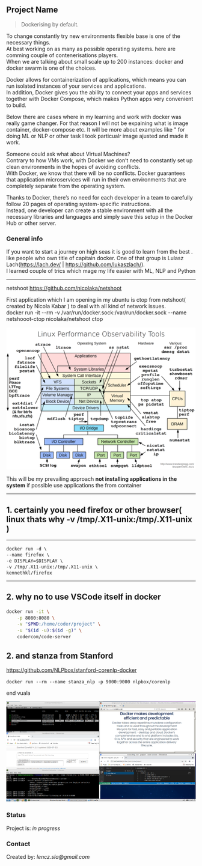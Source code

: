## Project Name
> <p>Dockerising by default.<br>
To change constantly try new environments flexible base is one of the necessary things.<br>
At best  working on as many as possible operating systems. here are comming couple of contenerisations players.<br>
When we are talking about small scale up to 200 instances: docker and docker swarm is one of the choices. <br>
 
Docker allows for containerization of applications, which means you can run isolated instances of your services and applications. <br> In addition, Docker gives you the ability to connect your apps and services together with Docker Compose, which makes Python apps very convenient to build.<br>
 
Below there are cases where in my learning and work with docker was really game changer.
For that reason I will not be expaining what is image container, docker-compose etc. 
It will be more about examples like " for doing ML or NLP or other task I took particualr image ajusted and made it work.

Someone could ask what about Virtual Machines?<br>
Contrary to how VMs work, with Docker we don’t need to constantly set up clean environments in the hopes of avoiding conflicts.<br>
With Docker, we know that there will be no conflicts. Docker guarantees that application microservices will run in their own environments that are completely separate from the operating system.

Thanks to Docker, there’s no need for each developer in a team to carefully follow 20 pages of operating system-specific instructions. <br>Instead, one developer can create a stable environment with all the necessary libraries and languages and simply save this setup in the Docker Hub or other server.




### General info
If you want to start a journey on high seas it is good to learn from the best .
like people who  own title of capitain docker.
One of that group is Lulasz Lach(https://lach.dev/ | https://github.com/lukaszlach/). <br>I learned couple of trics which mage my life easier with ML, NLP and Python



 ---
netshoot
https://github.com/nicolaka/netshoot
 
 


First application which I am opening in my ubuntu is 
ctop from netshoot( created by Nicola Kabar ) to deal with all kind of network issues.<br>
docker run -it --rm -v /var/run/docker.sock:/var/run/docker.sock --name netshooot-ctop nicolaka/netshoot  ctop
 
![what for is netshoot](netshoot.png)

This will be my prevailing approach __not installing applications in the system__ if possible use applications the from container 


---




## 1.  certainly you need firefox or other browser( linux thats why -v /tmp/.X11-unix:/tmp/.X11-unix  )


--- 
```
docker run -d \
--name firefox \
-e DISPLAY=$DISPLAY \
-v /tmp/.X11-unix:/tmp/.X11-unix \
kennethkl/firefox
```

---

## 2.  why no to use VSCode itself in docker
```bash
docker run -it \
    -p 8080:8080 \
    -v "$PWD:/home/coder/project" \
    -u "$(id -u):$(id -g)" \
    codercom/code-server
```
## 2.  and stanza from Stanford
 https://github.com/NLPbox/stanford-corenlp-docker
 
 ```
 docker run --rm --name stanza_nlp -p 9000:9000 nlpbox/corenlp
 ```
 end vuala
 
 ![Docker](https://github.com/len-sla/dockerize_by_default/blob/main/docker-1.PNG)
 
### Status
Project is: _in progress_ 








### Contact
Created by: _lencz.sla@gmail.com_

